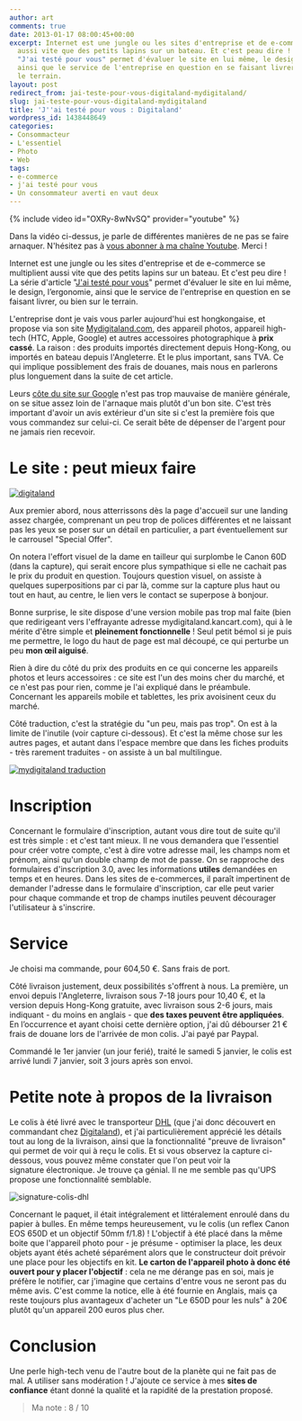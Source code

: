 ```yaml
---
author: art
comments: true
date: 2013-01-17 08:00:45+00:00
excerpt: Internet est une jungle ou les sites d'entreprise et de e-commerce se multiplient
  aussi vite que des petits lapins sur un bateau. Et c'est peau dire ! La série d'article
  "J'ai testé pour vous" permet d'évaluer le site en lui même, le design, l’ergonomie,
  ainsi que le service de l'entreprise en question en se faisant livrer, ou bien sur
  le terrain.
layout: post
redirect_from: jai-teste-pour-vous-digitaland-mydigitaland/
slug: jai-teste-pour-vous-digitaland-mydigitaland
title: 'J''ai testé pour vous : Digitaland'
wordpress_id: 1438448649
categories:
- Consommacteur
- L'essentiel
- Photo
- Web
tags:
- e-commerce
- j'ai testé pour vous
- Un consommateur averti en vaut deux
---
```


{% include video id="OXRy-8wNvSQ" provider="youtube" %}

Dans la vidéo ci-dessus, je parle de différentes manières de ne pas se faire arnaquer.  N'hésitez pas à [vous abonner à ma chaîne Youtube](https://www.youtube.com/user/lacostearthur?sub_confirmation=1). Merci !

Internet est une jungle ou les sites d'entreprise et de e-commerce se multiplient aussi vite que des petits lapins sur un bateau. Et c'est peu dire ! La série d'article "[J'ai testé pour vous](https://irz.fr/recherche?q=jai-teste-pour-vous)" permet d'évaluer le site en lui même, le design, l’ergonomie, ainsi que le service de l'entreprise en question en se faisant livrer, ou bien sur le terrain.

L'entreprise dont je vais vous parler aujourd'hui est hongkongaise, et propose via son site [Mydigitaland.com](http://www.mydigitaland.com/), des appareil photos, appareil high-tech (HTC, Apple, Google) et autres accessoires photographique à **prix cassé**. La raison : des produits importés directement depuis Hong-Kong, ou importés en bateau depuis l'Angleterre. Et le plus important, sans TVA. Ce qui implique possiblement des frais de douanes, mais nous en parlerons plus longuement dans la suite de cet article.

Leurs [côte du site sur Google](http://www.google.fr/products/seller?zmi=mydigitaland.com) n'est pas trop mauvaise de manière générale, on se situe assez loin de l'arnaque mais plutôt d'un bon site. C'est très important d'avoir un avis extérieur d'un site si c'est la première fois que vous commandez sur celui-ci. Ce serait bête de dépenser de l'argent pour ne jamais rien recevoir.



# Le site : peut mieux faire



<a href="https://static.irz.fr/2013/01/digitaland.png"><img alt="digitaland" data-src="https://static.irz.fr/2013/01/digitaland.png" src="https://static.irz.fr/thumb.php?size=<100&crop=0&src=https://static.irz.fr/2013/01/digitaland.png" /></a>

Aux premier abord, nous atterrissons dès la page d'accueil sur une landing assez chargée, comprenant un peu trop de polices différentes et ne laissant pas les yeux se poser sur un détail en particulier, a part éventuellement sur le carrousel "Special Offer".

On notera l'effort visuel de la dame en tailleur qui surplombe le Canon 60D (dans la capture), qui serait encore plus sympathique si elle ne cachait pas le prix du produit en question. Toujours question visuel, on assiste à quelques superpositions par ci par là, comme sur la capture plus haut ou tout en haut, au centre, le lien vers le contact se superpose à bonjour.

Bonne surprise, le site dispose d'une version mobile pas trop mal faite (bien que redirigeant vers l'effrayante adresse mydigitaland.kancart.com), qui à le mérite d'être simple et **pleinement fonctionnelle** ! Seul petit bémol si je puis me permettre, le logo du haut de page est mal découpé, ce qui perturbe un peu **mon œil aiguisé**.

Rien à dire du côté du prix des produits en ce qui concerne les appareils photos et leurs accessoires : ce site est l'un des moins cher du marché, et ce n'est pas pour rien, comme je l'ai expliqué dans le préambule. Concernant les appareils mobile et tablettes, les prix avoisinent ceux du marché.

Côté traduction, c'est la stratégie du "un peu, mais pas trop". On est à la limite de l'inutile (voir capture ci-dessous). Et c'est la même chose sur les autres pages, et autant dans l'espace membre que dans les fiches produits - très rarement traduites - on assiste à un bal multilingue.

<a href="https://static.irz.fr/2013/01/mydigitaland-traduction-e1358343112171.png"><img alt="mydigitaland traduction" data-src="https://static.irz.fr/2013/01/mydigitaland-traduction-e1358343112171.png" src="https://static.irz.fr/thumb.php?size=<100&crop=0&src=https://static.irz.fr/2013/01/mydigitaland-traduction-e1358343112171.png" /></a>



# Inscription



Concernant le formulaire d'inscription, autant vous dire tout de suite qu'il est très simple : et c'est tant mieux. Il ne vous demandera que l'essentiel pour créer votre compte, c'est à dire votre adresse mail, les champs nom et prénom, ainsi qu'un double champ de mot de passe. On se rapproche des formulaires d'inscription 3.0, avec les informations **utiles** demandées en temps et en heures. Dans les sites de e-commerces, il paraît impertinent de demander l'adresse dans le formulaire d'inscription, car elle peut varier pour chaque commande et trop de champs inutiles peuvent décourager l'utilisateur à s'inscrire.



# Service



Je choisi ma commande, pour 604,50 €. Sans frais de port.

Côté livraison justement, deux possibilités s'offrent à nous. La première, un envoi depuis l'Angleterre, livraison sous 7-18 jours pour 10,40 €, et la version depuis Hong-Kong gratuite, avec livraison sous 2-6 jours, mais indiquant - du moins en anglais - que **des taxes peuvent être appliquées**. En l’occurrence et ayant choisi cette dernière option, j'ai dû débourser 21 € frais de douane lors de l'arrivée de mon colis. J'ai payé par Paypal.

Commandé le 1er janvier (un jour ferié), traité le samedi 5 janvier, le colis est arrivé lundi 7 janvier, soit 3 jours après son envoi.



# Petite note à propos de la livraison



Le colis à été livré avec le transporteur [DHL](http://www.dhl.fr/fr.html) (que j'ai donc découvert en commandant chez [Digitaland](http://www.mydigitaland.com)), et j'ai particulièrement apprécié les détails tout au long de la livraison, ainsi que la fonctionnalité "preuve de livraison" qui permet de voir qui à reçu le colis. Et si vous observez la capture ci-dessous, vous pouvez même constater que l'on peut voir la signature électronique. Je trouve ça génial. Il ne me semble pas qu'UPS propose une fonctionnalité semblable.

<img alt="signature-colis-dhl" data-src="https://static.irz.fr/2013/01/signature-colis-dhl.png" src="https://static.irz.fr/thumb.php?size=<100&crop=0&src=https://static.irz.fr/2013/01/signature-colis-dhl.png" />

Concernant le paquet, il était intégralement et littéralement enroulé dans du papier à bulles. En même temps heureusement, vu le colis (un reflex Canon EOS 650D et un objectif 50mm f/1.8) ! L'objectif à été placé dans la même boite que l'appareil photo pour - je présume - optimiser la place, les deux objets ayant étés acheté séparément alors que le constructeur doit prévoir une place pour les objectifs en kit. **Le carton de l'appareil photo à donc été ouvert pour y placer l'objectif** : cela ne me dérange pas en soi, mais je préfère le notifier, car j'imagine que certains d'entre vous ne seront pas du même avis. C'est comme la notice, elle à été fournie en Anglais, mais ça reste toujours plus avantageux d'acheter un "Le 650D pour les nuls" à 20€ plutôt qu'un appareil 200 euros plus cher.



# Conclusion



Une perle high-tech venu de l'autre bout de la planète qui ne fait pas de mal. A utiliser sans modération ! J'ajoute ce service à mes **sites de confiance** étant donné la qualité et la rapidité de la prestation proposé.



<blockquote>Ma note : 8 / 10</blockquote>
